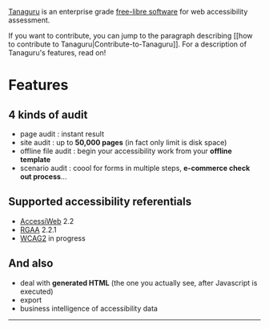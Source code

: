 [Tanaguru](http://www.tanaguru.org/) is an enterprise grade [free-libre software](http://www.tanaguru.org/en/content/license-gnu-agpl) for web accessibility assessment.

If you want to contribute, you can jump to the paragraph describing [[how to contribute to Tanaguru|Contribute-to-Tanaguru]]. For a description of Tanaguru's features, read on!

# Features

## 4 kinds of audit
* page audit : instant result
* site audit : up to **50,000 pages** (in fact only limit is disk space)
* offline file audit : begin your accessibility work from your **offline template**
* scenario audit : coool for forms in multiple steps, **e-commerce check out process**...

## Supported accessibility referentials 
* [AccessiWeb](http://www.braillenet.org/accessibilite/referentiel-aw21-en/index.php) 2.2
* [RGAA](http://references.modernisation.gouv.fr/rgaa-accessibilite) 2.2.1
* [WCAG2](http://www.w3.org/TR/WCAG20/) in progress

## And also
- deal with **generated HTML** (the one you actually see, after Javascript is executed)
- export
- business intelligence of accessibility data

***

